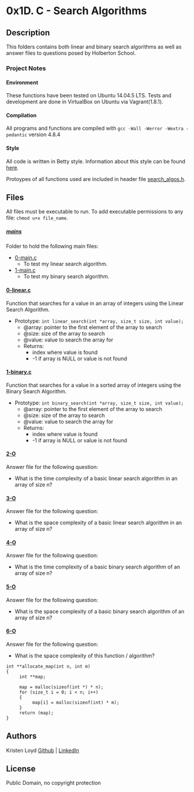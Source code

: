 # 0x1D. C - Search Algorithms

## Description
This folders contains both linear and binary search algorithms as well as answer files to questions posed by Holberton School.

### Project Notes
#### Environment
These functions have been tested on Ubuntu 14.04.5 LTS.
Tests and development are done in VirtualBox on Ubuntu via Vagrant(1.8.1).
#### Compilation
All programs and functions are compiled with `gcc -Wall -Werror -Wextra -pedantic` version 4.8.4
#### Style
All code is written in Betty style. Information about this style can be found [here](https://github.com/holbertonschool/Betty/wiki).

Protoypes of all functions used are included in header file [search_algos.h](search_algos.h).

 
## Files
All files must be executable to run. To add executable permissions to any file: `chmod u+x file_name`.

##### [mains](mains)
Folder to hold the following main files:
* [0-main.c](0-main.c)
	* To test my linear search algorithm.
* [1-main.c](1-main.c)
    * To test my binary search algorithm.

#### [0-linear.c](0-linear.c)
Function that searches for a value in an array of integers using the Linear Search Algorithm.
* Prototype: `int linear_search(int *array, size_t size, int value);`
    * @array: pointer to the first element of the array to search
    * @size: size of the array to search
    * @value: value to search the array for
    * Returns:
        * index where value is found
        * -1 if array is NULL or value is not found

#### [1-binary.c](1-binary.c)
Function that searches for a value in a sorted array of integers using the Binary Search Algorithm.
* Prototype: `int binary_search(int *array, size_t size, int value);`
    * @array: pointer to the first element of the array to search
    * @size: size of the array to search
    * @value: value to search the array for
    * Returns:
        * index where value is found
        * -1 if array is NULL or value is not found

#### [2-O](2-O)
Answer file for the following question:
* What is the time complexity of a basic linear search algorithm in an array of size n?

#### [3-O](3-O)
Answer file for the following question:
* What is the space complexity of a basic linear search algorithm in an array of size n?

#### [4-O](4-O)
Answer file for the following question:
* What is the time complexity of a basic binary search algorithm of an array of size n?

#### [5-O](5-O)
Answer file for the following question:
* What is the space complexity of a basic binary search algorithm of an array of size n?

#### [6-O](6-O)
Answer file for the following question:
* What is the space complexity of this function / algorithm?
```
int **allocate_map(int n, int m)
{
     int **map;

     map = malloc(sizeof(int *) * n);
     for (size_t i = 0; i < n; i++)
     {
          map[i] = malloc(sizeof(int) * m);
     }
     return (map);
}
```

## Authors
Kristen Loyd        [Github](https://github.com/KRLoyd) |  [LinkedIn](https://www.linkedin.com/in/kristen-loyd-34984a92)

## License
Public Domain, no copyright protection
